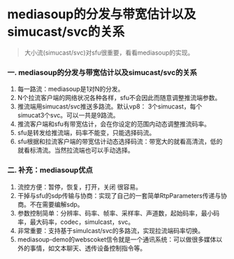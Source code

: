 # mediasoup的分发与带宽估计以及simucast/svc的关系
>大小流(simucast/svc)对sfu很重要，看看mediasoup的实现。

### 一. mediasoup的分发与带宽估计以及simucast/svc的关系
1. 每一路流：mediasoup是1对N的分发。 
2. N个拉流客户端的网络状况各种各样，sfu不会因此而随意调整推流端参数。
3. 推流端用simucast/svc推送多路流。默认vp8： 3个simucast，每个simucat3个svc。可以一共是9路流。
4. 推流客户端和sfu有带宽估计，会在你设定的范围内动态调整推流码率。
5. sfu是转发给推流端，码率不能变，只能选择码流。
6. sfu根据和拉流客户端的带宽估计动态选择码流：带宽大的就看高清流，低的就看标清流。当然拉流端也可以手动选择。


### 二. 补充：mediasoup优点
1. 流控方便：暂停，恢复，打开，关闭 很容易。
2. 干掉与sfu的sdp传输与协商：实现了自己的一套简单RtpParameters传递与协商。不在需要编解sdp。
3. 参数控制简单：分辨率、码率、帧率、采样率、声道数，起始码率，最小码率，最大码率，codec，simulcast，svc。
4. 非常重要：支持基于simulcast/svc的多路流，实现拉流端码率切换。
5. mediasoup-demo的webscoket信令就是一个通讯系统：可以做很多媒体以外的事情，如文本聊天、透传设备控制指令等。
